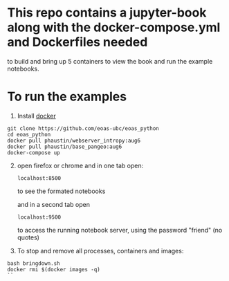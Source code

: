 # This repo contains a jupyter-book along with the docker-compose.yml and Dockerfiles needed
  to build and bring up 5 containers to view the book and run the example notebooks.

# To run the examples

1) Install [docker](https://docs.docker.com/get-docker/)

```
git clone https://github.com/eoas-ubc/eoas_python
cd eoas_python
docker pull phaustin/webserver_intropy:aug6
docker pull phaustin/base_pangeo:aug6
docker-compose up
```

2) open firefox or chrome and in one tab open:

       localhost:8500

   to see the formated notebooks

   and in a second tab open

       localhost:9500

   to access the running notebook server, using the password "friend" (no quotes)

3) To stop and remove all processes, containers and images:

```
bash bringdown.sh
docker rmi $(docker images -q)
``


